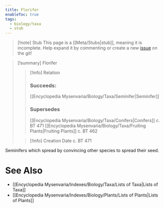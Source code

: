 ```yaml
---
title: Florifer
enableToc: true
tags:
  - biology/taxa
  - stub
---
```


> [!note] Stub
> This page is a [[Meta/Stubs|stub]], meaning it is incomplete. Help expand it by commenting or create a new [issue](https://github.com/RagtimeGal/quartz--encyclopedia-mysenvaria/issues/new/choose) on the git!


> [!summary] Florifer
> > [!info] Relation
> > ### Succeeds:
> > [[Encyclopedia Mysenvaria/Biology/Taxa/Seminifer|Seminifer]]
> > ### Supersedes 
> > [[Encyclopedia Mysenvaria/Biology/Taxa/Conifers|Conifers]] c. BT 471
> > [[Encyclopedia Mysenvaria/Biology/Taxa/Fruiting Plants|Fruiting Plants]] c. BT 462
>
> > [!info] Creation Date
> > c. BT 471

Seminifers which spread by convincing other species to spread their seed.

# See Also
- [[Encyclopedia Mysenvaria/Indexes/Biology/Taxa/Lists of Taxa|Lists of Taxa]]
- [[Encyclopedia Mysenvaria/Indexes/Biology/Plants/Lists of Plants|Lists of Plants]]
